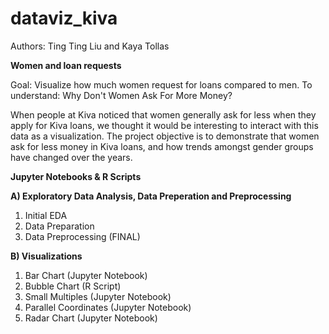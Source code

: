 # dataviz_kiva
Authors: Ting Ting Liu and Kaya Tollas

**Women and loan requests** 

Goal: Visualize how much women request for loans compared to men. To understand: Why Don't Women Ask For More Money?

When people at Kiva noticed that women generally ask for less when they apply for Kiva loans, we thought it would be interesting to interact with this data as a visualization. The project objective is to demonstrate that women ask for less money in Kiva loans, and how trends amongst gender groups have changed over the years.

**Jupyter Notebooks & R Scripts**

**A) Exploratory Data Analysis, Data Preperation and Preprocessing**
1. Initial EDA
2. Data Preparation
3. Data Preprocessing (FINAL)

**B) Visualizations**
1. Bar Chart (Jupyter Notebook)
2. Bubble Chart (R Script)
3. Small Multiples (Jupyter Notebook)
4. Parallel Coordinates (Jupyter Notebook)
5. Radar Chart (Jupyter Notebook)